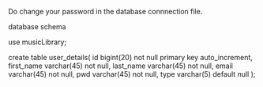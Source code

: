 Do change your password in the database connnection file.

database schema

use musicLibrary;

create table user_details(
id bigint(20) not null primary key auto_increment,
first_name varchar(45) not null,
last_name varchar(45) not null,
email varchar(45) not null,
pwd  varchar(45) not null,
type varchar(5) default null 
);


